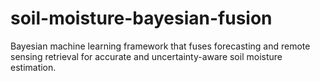 # soil-moisture-bayesian-fusion
Bayesian machine learning framework that fuses forecasting and remote sensing retrieval for accurate and uncertainty-aware soil moisture estimation.
